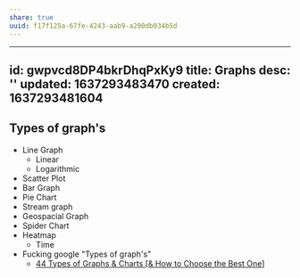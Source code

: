 ```yaml
---
share: true
uuid: f17f125a-67fe-4243-aab9-a200db034b5d
---
```

---
id: gwpvcd8DP4bkrDhqPxKy9
title: Graphs
desc: ''
updated: 1637293483470
created: 1637293481604
---

## Types of graph's

* Line Graph
  * Linear
  * Logarithmic
* Scatter Plot
* Bar Graph
* Pie Chart
* Stream graph
* Geospacial Graph
* Spider Chart
* Heatmap
  * Time
* Fucking google "Types of graph's"
  * [44 Types of Graphs & Charts [& How to Choose the Best One]](https://visme.co/blog/types-of-graphs/)

